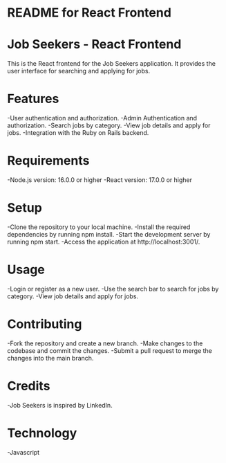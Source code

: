 # README for React Frontend

# Job Seekers - React Frontend

This is the React frontend for the Job Seekers application. It provides the user interface for searching and applying for jobs.

# Features

-User authentication and authorization.
-Admin Authentication and authorization.
-Search jobs by category.
-View job details and apply for jobs.
-Integration with the Ruby on Rails backend.

# Requirements

-Node.js version: 16.0.0 or higher
-React version: 17.0.0 or higher

# Setup

-Clone the repository to your local machine.
-Install the required dependencies by running npm install.
-Start the development server by running npm start.
-Access the application at http://localhost:3001/.

# Usage

-Login or register as a new user.
-Use the search bar to search for jobs by category.
-View job details and apply for jobs.

# Contributing

-Fork the repository and create a new branch.
-Make changes to the codebase and commit the changes.
-Submit a pull request to merge the changes into the main branch.

# Credits

-Job Seekers is inspired by LinkedIn.

# Technology

-Javascript
